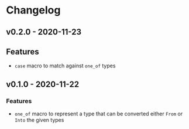 # Changelog


## v0.2.0 - 2020-11-23

## Features
- `case` macro to match against `one_of` types


## v0.1.0 - 2020-11-22

### Features
- `one_of` macro to represent a type that can be converted either `From` or `Into` the given types

